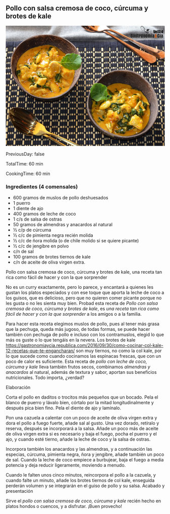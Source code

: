 [title]: #()

## Pollo con salsa cremosa de coco, cúrcuma y brotes de kale

[url]:#()

[](https://gastronomiaycia.republica.com/2019/10/28/pollo-con-salsa-cremosa-de-coco-curcuma-y-brotes-de-kale-una-receta-tan-rica-como-facil-de-hacer-y-con-la-que-sorprender/)

[img]: #()

![](../docs/imgs/0003-pollo_cremosa_curcuma1.jpg)

[recipe-time]: #()

PreviousDay: false

TotalTime: 60 min

CookingTime: 60 min

[ingredients-content]: #()

### Ingredientes (4 comensales)


   - 600 gramos de muslos de pollo deshuesados
   - 1 puerro
   - 1 diente de ajo
   - 400 gramos de leche de coco
   - 1 c/s de salsa de ostras
   - 50 gramos de almendras y anacardos al natural
   - ½ c/p de cúrcuma
   - ½ c/c de pimienta negra recién molida
   - ½ c/c de ñora molida (o de chile molido si se quiere picante)
   - ½ c/c de jengibre en polvo
   - c/n de sal
   - 100 gramos de brotes tiernos de kale
   - c/n de aceite de oliva virgen extra.

[content]: #()

Pollo con salsa cremosa de coco, cúrcuma y brotes de kale, una receta tan
rica como fácil de hacer y con la que sorprender

No es un curry exactamente, pero lo parece, y encantará a quienes les
gustan los platos especiados y con ese toque que aporta la leche de coco a
los guisos, que es delicioso, pero que no quieren comer picante porque no
les gusta o no les sienta muy bien. Probad esta receta de *Pollo con salsa
cremosa de coco, cúrcuma y brotes de kale*, es *una receta tan rica como
fácil de hacer y con la que sorprender* a los amigos o a la familia.

Para hacer esta receta elegimos muslos de pollo, pues al tener más grasa
que la pechuga, queda más jugoso, de todas formas, se puede hacer también
con pechuga de pollo e incluso con los contramuslos, elegid lo que más os
guste o lo que tengáis en la nevera. Los brotes de kale
<https://gastronomiaycia.republica.com/2016/09/30/como-cocinar-col-kale-12-recetas-que-te-engancharan/>
son
muy tiernos, no como la col kale, por lo que sucede como cuando cocinamos
las espinacas frescas, que con un poco de calor es suficiente. Esta receta
de *pollo con leche de coco, cúrcuma y kale* lleva también frutos secos,
combinamos *almendras y anacardos* al natural, además de textura y sabor,
aportan sus beneficios nutricionales. Todo importa, ¿verdad?


Elaboración

Corta el pollo en daditos o trocitos más pequeños que un bocado. Pela el
blanco de puerro y lávalo bien, córtalo por la mitad longitudinalmente y
después pica bien fino. Pela el diente de ajo y lamínalo.

Pon una cazuela a calentar con un poco de aceite de oliva virgen extra y
dora el pollo a fuego fuerte, añade sal al gusto. Una vez dorado, retíralo
y reserva, después se incorporará a la salsa. Añade un poco más de aceite
de oliva virgen extra si es necesario y baja el fuego, pocha el puerro y el
ajo, y cuando esté tierno, añade la leche de coco y la salsa de ostras.


Incorpora también los anacardos y las almendras, y a continuación las
especias, cúrcuma, pimienta negra, ñora y jengibre, añade también un poco
de sal. Cuando la leche de coco empiece a burbujear, baja el fuego a media
potencia y deja reducir ligeramente, moviendo a menudo.

Cuando le falten unos cinco minutos, reincorpora el pollo a la cazuela, y
cuando falte un minuto, añade los brotes tiernos de col kale, enseguida
perderán volumen y se integrarán en el guiso de pollo y su salsa.
Acabado y presentación

Sirve el *pollo con salsa cremosa de coco, cúrcuma y kale* recién hecho en
platos hondos o cuencos, y a disfrutar. ¡Buen provecho!
